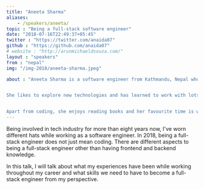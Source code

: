 ```yaml
---
title: "Aneeta Sharma"
aliases: 
    - /speakers/aneeta/
topic : "Being a full-stack software engineer"
date: "2018-07-16T22:49:37+05:45"
twitter : "https://twitter.com/anaida07"
github : "https://github.com/anaida07"
# website : "http://arunmichaeldsouza.com/"
layout : "speakers"
from : "nepal"
img: "/img-2018/aneeta-sharma.jpeg"

about : "Aneeta Sharma is a software engineer from Kathmandu, Nepal who has been in the tech industry for more than eight years. She started her career as a Web Designer, before becoming a PHP Developer and then a Ruby on Rails engineer. She has been working on both frontend and backend aspects of web application development since she started her career and has been developing web applications professionally since 2009.


She likes to explore new technologies and has learned to work with lots of them over the years. Most recently, she has been working with full-stack solutions with Ruby on Rails, along with frontend frameworks such as Vue.js and React.js.


Apart from coding, she enjoys reading books and her favourite time is when she enjoys her own company with a book and a cup of coffee!"
---
```

Being involved in tech industry for more than eight years now, I've worn different hats while working as a software engineer. In 2018, being a full-stack engineer does not just mean coding. There are different aspects to being a full-stack engineer other than having frontend and backend knowledge.

In this talk, I will talk about what my experiences have been while working throughout my career and what skills we need to have to become a full-stack engineer from my perspective.